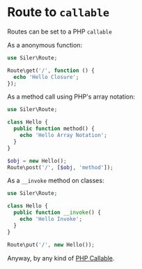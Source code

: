 # Route to `callable`

Routes can be set to a PHP `callable`

As a anonymous function:

```php
use Siler\Route;

Route\get('/', function () {
  echo 'Hello Closure';
});
```

As a method call using PHP's array notation:

```php
use Siler\Route;

class Hello {
  public function method() {
    echo 'Hello Array Notation';
  }
}

$obj = new Hello();
Route\post('/', [$obj, 'method']);
```

As a `__invoke` method on classes:

```php
use Siler\Route;

class Hello {
  public function __invoke() {
    echo 'Hello Invoke';
  }
}

Route\put('/', new Hello());
```

Anyway, by any kind of [PHP Callable](http://php.net/manual/en/language.types.callable.php).
